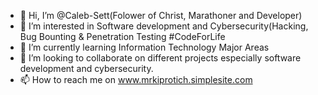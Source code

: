 - 👋 Hi, I’m @Caleb-Sett(Folower of Christ, Marathoner and Developer)
- 👀 I’m interested in Software development and Cybersecurity(Hacking, Bug Bounting & Penetration Testing #CodeForLife
- 🌱 I’m currently learning Information Technology Major Areas
- 💞️ I’m looking to collaborate on different projects especially software development and cybersecurity.
- 📫 How to reach me on www.mrkiprotich.simplesite.com

<!---
Caleb-Sett/Caleb-Sett is a ✨ special ✨ repository --->
